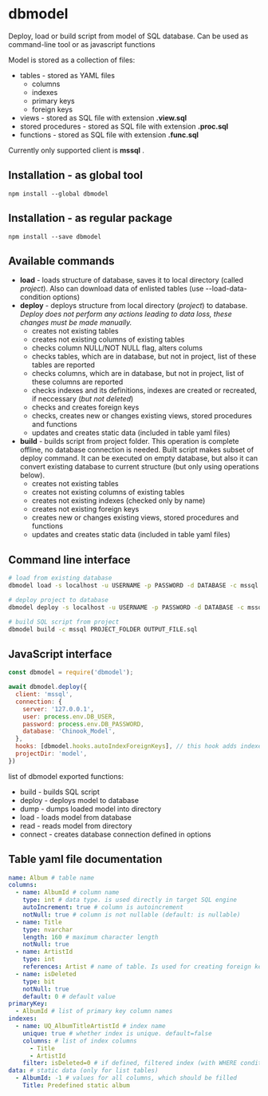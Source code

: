 # dbmodel
Deploy, load or build script from model of SQL database. Can be used as command-line tool or as javascript functions

Model is stored as a collection of files:
* tables - stored as YAML files
  * columns
  * indexes
  * primary keys
  * foreign keys
* views - stored as SQL file with extension **.view.sql**
* stored procedures - stored as SQL file with extension **.proc.sql**
* functions - stored as SQL file with extension **.func.sql**

Currently only supported client is **mssql** .

## Installation - as global tool

    npm install --global dbmodel

## Installation - as regular package

    npm install --save dbmodel

## Available commands
* **load** - loads structure of database, saves it to local directory (called *project*). Also can download data of enlisted tables (use --load-data-condition options)
* **deploy** - deploys structure from local directory (*project*) to database. *Deploy does not perform any actions leading to data loss, these changes must be made manually.*
  * creates not existing tables
  * creates not existing columns of existing tables
  * checks column NULL/NOT NULL flag, alters colums
  * checks tables, which are in database, but not in project, list of these tables are reported
  * checks columns, which are in database, but not in project, list of these columns are reported
  * checks indexes and its definitions, indexes are created or recreated, if neccessary (*but not deleted*)
  * checks and creates foreign keys
  * checks, creates new or changes existing views, stored procedures and functions
  * updates and creates static data (included in table yaml files)
* **build** - builds script from project folder. This operation is complete offline, no database connection is needed. Built script makes subset of deploy command. It can be executed on empty database, but also it can convert existing database to current structure (but only using operations below).
  * creates not existing tables
  * creates not existing columns of existing tables
  * creates not existing indexes (checked only by name)
  * creates not existing foreign keys
  * creates new or changes existing views, stored procedures and functions
  * updates and creates static data (included in table yaml files)

## Command line interface

```sh
# load from existing database
dbmodel load -s localhost -u USERNAME -p PASSWORD -d DATABASE -c mssql OUTPUT_FOLDER

# deploy project to database
dbmodel deploy -s localhost -u USERNAME -p PASSWORD -d DATABASE -c mssql PROJECT_FOLDER

# build SQL script from project
dbmodel build -c mssql PROJECT_FOLDER OUTPUT_FILE.sql
```

## JavaScript interface

```javascript
const dbmodel = require('dbmodel');

await dbmodel.deploy({
  client: 'mssql',
  connection: {
    server: '127.0.0.1',
    user: process.env.DB_USER,
    password: process.env.DB_PASSWORD,
    database: 'Chinook_Model',
  },
  hooks: [dbmodel.hooks.autoIndexForeignKeys], // this hook adds indexes to all foreign keys
  projectDir: 'model',
})
```

list of dbmodel exported functions:
* build - builds SQL script
* deploy - deploys model to database 
* dump - dumps loaded model into directory
* load - loads model from database
* read - reads model from directory
* connect - creates database connection defined in options

## Table yaml file documentation

```yaml
name: Album # table name
columns:
  - name: AlbumId # column name
    type: int # data type. is used directly in target SQL engine 
    autoIncrement: true # column is autoincrement
    notNull: true # column is not nullable (default: is nullable)
  - name: Title
    type: nvarchar
    length: 160 # maximum character length
    notNull: true
  - name: ArtistId
    type: int
    references: Artist # name of table. Is used for creating foreign key
  - name: isDeleted
    type: bit
    notNull: true
    default: 0 # default value
primaryKey:
  - AlbumId # list of primary key column names
indexes:
  - name: UQ_AlbumTitleArtistId # index name
    unique: true # whether index is unique. default=false
    columns: # list of index columns
      - Title
      - ArtistId
    filter: isDeleted=0 # if defined, filtered index (with WHERE condition) is created
data: # static data (only for list tables)
  - AlbumId: -1 # values for all columns, which should be filled
    Title: Predefined static album
```
